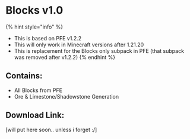 # Blocks v1.0

{% hint style="info" %}
* This is based on PFE v1.2.2
* This will only work in Minecraft versions after 1.21.20
* This is replacement for the Blocks only subpack in PFE (that subpack was removed after v1.2.2)
{% endhint %}

## Contains:

* All Blocks from PFE
* Ore & Limestone/Shadowstone Generation

## Download Link:

\[will put here soon.. unless i forget :/]
